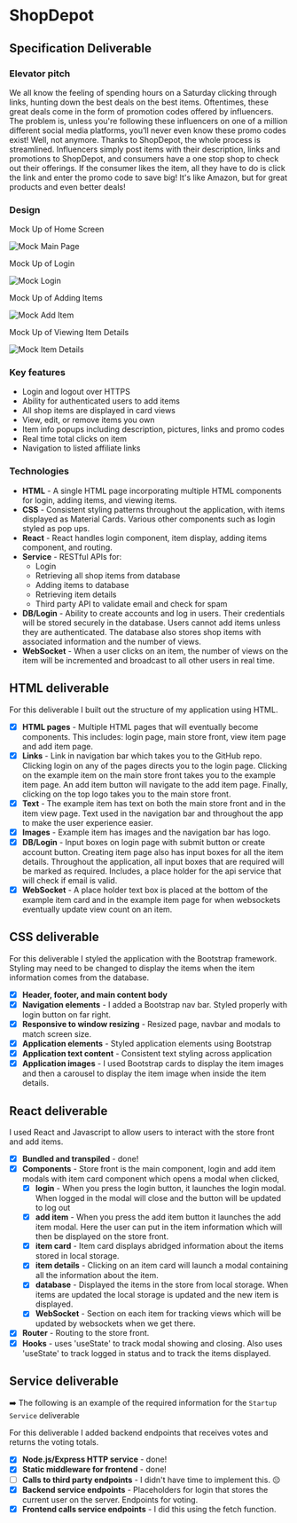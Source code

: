 # ShopDepot

## Specification Deliverable

### Elevator pitch

We all know the feeling of spending hours on a Saturday clicking through links, hunting down the best deals on the best items. Oftentimes, these great deals come in the form of promotion codes offered by influencers. The problem is, unless you're following these influencers on one of a million different social media platforms, you’ll never even know these promo codes exist! Well, not anymore. Thanks to ShopDepot, the whole process is streamlined. Influencers simply post items with their description, links and promotions to ShopDepot, and consumers have a one stop shop to check out their offerings. If the consumer likes the item, all they have to do is click the link and enter the promo code to save big! It's like Amazon, but for great products and even better deals!

### Design
Mock Up of Home Screen

![Mock Main Page](res/MockMainPage.png)


Mock Up of Login

![Mock Login](res/MockLogin.png)


Mock Up of Adding Items

![Mock Add Item](res/MockAddItem.png)


Mock Up of Viewing Item Details

![Mock Item Details](res/MockItemDetails.png)

### Key features

- Login and logout over HTTPS
- Ability for authenticated users to add items
- All shop items are displayed in card views
- View, edit, or remove items you own
- Item info popups including description, pictures, links and promo codes
- Real time total clicks on item
- Navigation to listed affiliate links

### Technologies
- **HTML** - A single HTML page incorporating multiple HTML components for login, adding items, and viewing items.
- **CSS** - Consistent styling patterns throughout the application, with items displayed as Material Cards. Various other components such as login styled as pop ups.
- **React** - React handles login component, item display, adding items component, and routing.
- **Service** - RESTful APIs for:
  - Login
  - Retrieving all shop items from database
  - Adding items to database
  - Retrieving item details
  - Third party API to validate email and check for spam
- **DB/Login** - Ability to create accounts and log in users. Their credentials will be stored securely in the database. Users cannot add items unless they are authenticated. The database also stores shop items with associated information and the number of views.
- **WebSocket** - When a user clicks on an item, the number of views on the item will be incremented and broadcast to all other users in real time.

## HTML deliverable

For this deliverable I built out the structure of my application using HTML.

- [x] **HTML pages** - Multiple HTML pages that will eventually become components. This includes: login page, main store front, view item page and add item page.
- [x] **Links** - Link in navigation bar which takes you to the GitHub repo. Clicking login on any of the pages directs you to the login page. Clicking on the example item on the main store front takes you to the example item page. An add item button will navigate to the add item page. Finally, clicking on the top logo takes you to the main store front.
- [x] **Text** - The example item has text on both the main store front and in the item view page. Text used in the navigation bar and throughout the app to make the user experience easier.
- [x] **Images** - Example item has images and the navigation bar has logo.
- [x] **DB/Login** - Input boxes on login page with submit button or create account button. Creating item page also has input boxes for all the item details. Throughout the application, all input boxes that are required will be marked as required. Includes, a place holder for the api service that will check if email is valid.
- [x] **WebSocket** - A place holder text box is placed at the bottom of the example item card and in the example item page for when websockets eventually update view count on an item.

## CSS deliverable

For this deliverable I styled the application with the Bootstrap framework. Styling may need to be changed to display the items when the item information comes from the database.

- [x] **Header, footer, and main content body**
- [x] **Navigation elements** - I added a Bootstrap nav bar. Styled properly with login button on far right.
- [x] **Responsive to window resizing** - Resized page, navbar and modals to match screen size.
- [x] **Application elements** - Styled application elements using Bootstrap
- [x] **Application text content** - Consistent text styling across application
- [x] **Application images** - I used Bootstrap cards to display the item images and then a carousel to display the item image when inside the item details.

## React deliverable

I used React and Javascript to allow users to interact with the store front and add items.

- [x] **Bundled and transpiled** - done!
- [x] **Components** - Store front is the main component, login and add item modals with item card component which opens a modal when clicked, 
  - [x] **login** - When you press the login button, it launches the login modal. When logged in the modal will close and the button will be updated to log out
  - [x] **add item** - When you press the add item button it launches the add item modal. Here the user can put in the item information which will then be displayed on the store front.
  - [x] **item card** - Item card displays abridged information about the items stored in local storage.
  - [x] **item details** - Clicking on an item card will launch a modal containing all the information about the item.
  - [x] **database** - Displayed the items in the store from local storage. When items are updated the local storage is updated and the new item is displayed.
  - [x] **WebSocket** - Section on each item for tracking views which will be updated by websockets when we get there.
- [x] **Router** - Routing to the store front.
- [x] **Hooks** - uses 'useState' to track modal showing and closing. Also uses 'useState' to track logged in status and to track the items displayed.

## Service deliverable

➡️ The following is an example of the required information for the `Startup Service` deliverable

For this deliverable I added backend endpoints that receives votes and returns the voting totals.

- [x] **Node.js/Express HTTP service** - done!
- [x] **Static middleware for frontend** - done!
- [ ] **Calls to third party endpoints** - I didn't have time to implement this. 😔
- [x] **Backend service endpoints** - Placeholders for login that stores the current user on the server. Endpoints for voting.
- [x] **Frontend calls service endpoints** - I did this using the fetch function.